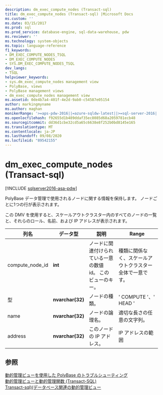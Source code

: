 ```yaml
---
description: dm_exec_compute_nodes (Transact-sql)
title: dm_exec_compute_nodes (Transact-sql) |Microsoft Docs
ms.custom: ''
ms.date: 03/15/2017
ms.prod: sql
ms.prod_service: database-engine, sql-data-warehouse, pdw
ms.reviewer: ''
ms.technology: system-objects
ms.topic: language-reference
f1_keywords:
- DM_EXEC_COMPUTE_NODES_TSQL
- DM_EXEC_COMPUTE_NODES
- SYS.DM_EXEC_COMPUTE_NODES_TSQL
dev_langs:
- TSQL
helpviewer_keywords:
- sys.dm_exec_compute_nodes management view
- PolyBase, views
- PolyBase management views
- dm_exec_compute_nodes management view
ms.assetid: 0de4b7a4-401f-4e2d-9ab0-c54587e05154
author: markingmyname
ms.author: maghan
monikerRange: '>=aps-pdw-2016||=azure-sqldw-latest||>=sql-server-2016||=sqlallproducts-allversions||>=sql-server-linux-2017||=azuresqldb-mi-current'
ms.openlocfilehash: f92655d1b489ddaf35ec8085d68a2059781ecb48
ms.sourcegitcommit: dd36d1cbe32cd5a65c6638e8f252b0bd8145e165
ms.translationtype: MT
ms.contentlocale: ja-JP
ms.lasthandoff: 09/08/2020
ms.locfileid: "89542155"
---
```

# <a name="sysdm_exec_compute_nodes-transact-sql"></a>dm_exec_compute_nodes (Transact-sql)

[!INCLUDE [sqlserver2016-asa-pdw](../../includes/applies-to-version/sqlserver2016-asa-pdw.md)]

  PolyBase データ管理で使用されるノードに関する情報を保持します。 ノードごとに1つの行が表示されます。  
  
 この DMV を使用すると、スケールアウトクラスター内のすべてのノードの一覧と、それらのロール、名前、および IP アドレスが表示されます。  
  
|列名|データ型|説明|Range|  
|-----------------|---------------|-----------------|-----------|  
|compute_node_id|**int**|ノードに関連付けられている一意の数値 id。 このビューのキー。|種類に関係なく、スケールアウトクラスター全体で一意です。|  
|型|**nvarchar(32)**|ノードの種類。|' COMPUTE '、' HEAD '|  
|name|**nvarchar(32)**|ノードの論理名。|適切な長さの任意の文字列。|  
|address|**nvarchar(32)**|このノードの IP アドレス。|IP アドレスの範囲|  
  
## <a name="see-also"></a>参照  
 [動的管理ビューを使用した PolyBase のトラブルシューティング](https://msdn.microsoft.com/library/ce9078b7-a750-4f47-b23e-90b83b783d80)   
 [動的管理ビューと動的管理関数 &#40;Transact-SQL&#41;](~/relational-databases/system-dynamic-management-views/system-dynamic-management-views.md)   
 [Transact-sql&#41;&#40;データベース関連の動的管理ビュー ](../../relational-databases/system-dynamic-management-views/database-related-dynamic-management-views-transact-sql.md)  
  
  

